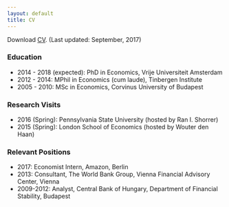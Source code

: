 ```yaml
---
layout: default
title: CV
---
```


Download [CV](https://drive.google.com/file/d/0B5oIYsrDXDoXY1puZEE3RWdNXzA/view?usp=sharing). (Last updated: September, 2017)

### Education

  * 2014 - 2018 (expected): PhD in Economics, Vrije Universiteit Amsterdam
  * 2012 - 2014: MPhil in Economics (cum laude), Tinbergen Institute
  * 2005 - 2010: MSc in Economics, Corvinus University of Budapest

### Research Visits

  * 2016 (Spring): Pennsylvania State University (hosted by Ran I. Shorrer)
  * 2015 (Spring): London School of Economics (hosted by Wouter den Haan)

### Relevant Positions

  * 2017: Economist Intern, Amazon, Berlin
  * 2013: Consultant, The World Bank Group, Vienna Financial Advisory Center, Vienna
  * 2009-2012: Analyst, Central Bank of Hungary, Department of Financial Stability, Budapest
